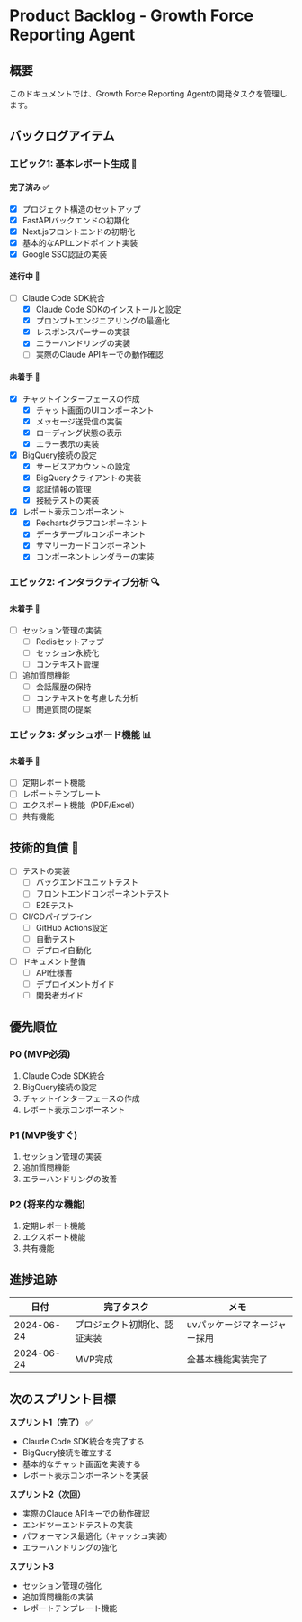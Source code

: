# Product Backlog - Growth Force Reporting Agent

## 概要
このドキュメントでは、Growth Force Reporting Agentの開発タスクを管理します。

## バックログアイテム

### エピック1: 基本レポート生成 🚀

#### 完了済み ✅
- [x] プロジェクト構造のセットアップ
- [x] FastAPIバックエンドの初期化
- [x] Next.jsフロントエンドの初期化
- [x] 基本的なAPIエンドポイント実装
- [x] Google SSO認証の実装

#### 進行中 🔄
- [ ] Claude Code SDK統合
  - [x] Claude Code SDKのインストールと設定
  - [x] プロンプトエンジニアリングの最適化
  - [x] レスポンスパーサーの実装
  - [x] エラーハンドリングの実装
  - [ ] 実際のClaude APIキーでの動作確認

#### 未着手 📝
- [x] チャットインターフェースの作成
  - [x] チャット画面のUIコンポーネント
  - [x] メッセージ送受信の実装
  - [x] ローディング状態の表示
  - [x] エラー表示の実装

- [x] BigQuery接続の設定
  - [x] サービスアカウントの設定
  - [x] BigQueryクライアントの実装
  - [x] 認証情報の管理
  - [x] 接続テストの実装

- [x] レポート表示コンポーネント
  - [x] Rechartsグラフコンポーネント
  - [x] データテーブルコンポーネント
  - [x] サマリーカードコンポーネント
  - [x] コンポーネントレンダラーの実装

### エピック2: インタラクティブ分析 🔍

#### 未着手 📝
- [ ] セッション管理の実装
  - [ ] Redisセットアップ
  - [ ] セッション永続化
  - [ ] コンテキスト管理

- [ ] 追加質問機能
  - [ ] 会話履歴の保持
  - [ ] コンテキストを考慮した分析
  - [ ] 関連質問の提案

### エピック3: ダッシュボード機能 📊

#### 未着手 📝
- [ ] 定期レポート機能
- [ ] レポートテンプレート
- [ ] エクスポート機能（PDF/Excel）
- [ ] 共有機能

## 技術的負債 🔧

- [ ] テストの実装
  - [ ] バックエンドユニットテスト
  - [ ] フロントエンドコンポーネントテスト
  - [ ] E2Eテスト

- [ ] CI/CDパイプライン
  - [ ] GitHub Actions設定
  - [ ] 自動テスト
  - [ ] デプロイ自動化

- [ ] ドキュメント整備
  - [ ] API仕様書
  - [ ] デプロイメントガイド
  - [ ] 開発者ガイド

## 優先順位

### P0 (MVP必須)
1. Claude Code SDK統合
2. BigQuery接続の設定
3. チャットインターフェースの作成
4. レポート表示コンポーネント

### P1 (MVP後すぐ)
1. セッション管理の実装
2. 追加質問機能
3. エラーハンドリングの改善

### P2 (将来的な機能)
1. 定期レポート機能
2. エクスポート機能
3. 共有機能

## 進捗追跡

| 日付 | 完了タスク | メモ |
|------|------------|------|
| 2024-06-24 | プロジェクト初期化、認証実装 | uvパッケージマネージャー採用 |
| 2024-06-24 | MVP完成 | 全基本機能実装完了 |

## 次のスプリント目標

**スプリント1（完了）** ✅
- Claude Code SDK統合を完了する
- BigQuery接続を確立する
- 基本的なチャット画面を実装する
- レポート表示コンポーネントを実装

**スプリント2（次回）**
- 実際のClaude APIキーでの動作確認
- エンドツーエンドテストの実装
- パフォーマンス最適化（キャッシュ実装）
- エラーハンドリングの強化

**スプリント3**
- セッション管理の強化
- 追加質問機能の実装
- レポートテンプレート機能